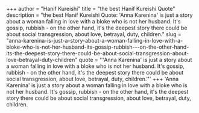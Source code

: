 +++
author = "Hanif Kureishi"
title = "the best Hanif Kureishi Quote"
description = "the best Hanif Kureishi Quote: 'Anna Karenina' is just a story about a woman falling in love with a bloke who is not her husband. It's gossip, rubbish - on the other hand, it's the deepest story there could be about social transgression, about love, betrayal, duty, children."
slug = "anna-karenina-is-just-a-story-about-a-woman-falling-in-love-with-a-bloke-who-is-not-her-husband-its-gossip-rubbish---on-the-other-hand-its-the-deepest-story-there-could-be-about-social-transgression-about-love-betrayal-duty-children"
quote = '''Anna Karenina' is just a story about a woman falling in love with a bloke who is not her husband. It's gossip, rubbish - on the other hand, it's the deepest story there could be about social transgression, about love, betrayal, duty, children.'''
+++
'Anna Karenina' is just a story about a woman falling in love with a bloke who is not her husband. It's gossip, rubbish - on the other hand, it's the deepest story there could be about social transgression, about love, betrayal, duty, children.
